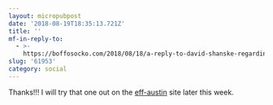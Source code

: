 ```yaml
---
layout: micropubpost
date: '2018-08-19T18:35:13.721Z'
title: ''
mf-in-reply-to:
  - >-
    https://boffosocko.com/2018/08/18/a-reply-to-david-shanske-regarding-implementation-of-the-diso-project/#comment-71576
slug: '61953'
category: social
---
```

Thanks!!! I will try that one out on the [eff-austin](https://effaustin.org) site later this week.
